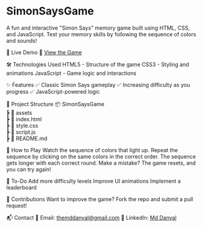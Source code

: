 # SimonSaysGame
A fun and interactive "Simon Says" memory game built using HTML, CSS, and JavaScript. Test your memory skills by following the sequence of colors and sounds!

🚀 Live Demo 
🔗 [View the Game](https://md-danyal.github.io/SimonSaysGame/)


🛠️ Technologies Used
HTML5 - Structure of the game
CSS3 - Styling and animations
JavaScript - Game logic and interactions

✨ Features
✅ Classic Simon Says gameplay
✅ Increasing difficulty as you progress
✅ JavaScript-powered logic

📂 Project Structure
📦 SimonSaysGame  
 ┣ 📂 assets  
 ┣ 📜 index.html  
 ┣ 📜 style.css  
 ┣ 📜 script.js  
 ┣ 📜 README.md  

🎯 How to Play
Watch the sequence of colors that light up.
Repeat the sequence by clicking on the same colors in the correct order.
The sequence gets longer with each correct round.
Make a mistake? The game resets, and you can try again!

📝 To-Do
Add more difficulty levels
Improve UI animations
Implement a leaderboard

🤝 Contributions
Want to improve the game? Fork the repo and submit a pull request!

📬 Contact
📧 Email: themddanyal@gmail.com
🔗 LinkedIn: [Md Danyal](https://in.linkedin.com/in/md-danyal-27996a1a0?trk=people-guest_people_search-card)
